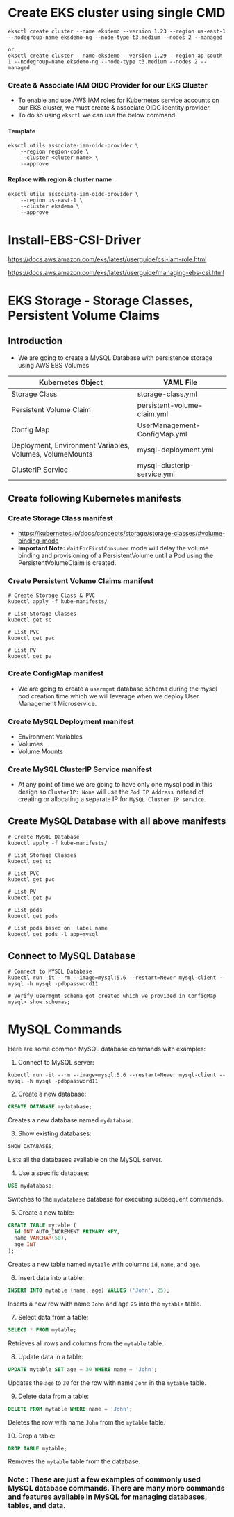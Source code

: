 # Create EKS cluster using single CMD

```
eksctl create cluster --name eksdemo --version 1.23 --region us-east-1 --nodegroup-name eksdemo-ng --node-type t3.medium --nodes 2 --managed

or 
eksctl create cluster --name eksdemo --version 1.29 --region ap-south-1 --nodegroup-name eksdemo-ng --node-type t3.medium --nodes 2 --managed

```
### Create & Associate IAM OIDC Provider for our EKS Cluster
- To enable and use AWS IAM roles for Kubernetes service accounts on our EKS cluster, we must create &  associate OIDC identity provider.
- To do so using `eksctl` we can use the  below command.           
#### Template
```
eksctl utils associate-iam-oidc-provider \
    --region region-code \
    --cluster <cluter-name> \
    --approve
```
#### Replace with region & cluster name

```
eksctl utils associate-iam-oidc-provider \
    --region us-east-1 \
    --cluster eksdemo \
    --approve
```

# Install-EBS-CSI-Driver
https://docs.aws.amazon.com/eks/latest/userguide/csi-iam-role.html 

https://docs.aws.amazon.com/eks/latest/userguide/managing-ebs-csi.html


# EKS Storage -  Storage Classes, Persistent Volume Claims

## Introduction
- We are going to create a MySQL Database with persistence storage using AWS EBS Volumes

| Kubernetes Object  | YAML File |
| ------------- | ------------- |
| Storage Class  | storage-class.yml |
| Persistent Volume Claim | persistent-volume-claim.yml   |
| Config Map  | UserManagement-ConfigMap.yml  |
| Deployment, Environment Variables, Volumes, VolumeMounts  | mysql-deployment.yml  |
| ClusterIP Service  | mysql-clusterip-service.yml  |

## Create following Kubernetes manifests
### Create Storage Class manifest
- https://kubernetes.io/docs/concepts/storage/storage-classes/#volume-binding-mode
- **Important Note:** `WaitForFirstConsumer` mode will delay the volume binding and provisioning  of a PersistentVolume until a Pod using the PersistentVolumeClaim is created. 

### Create Persistent Volume Claims manifest
```
# Create Storage Class & PVC
kubectl apply -f kube-manifests/

# List Storage Classes
kubectl get sc

# List PVC
kubectl get pvc 

# List PV
kubectl get pv
```
### Create ConfigMap manifest
- We are going to create a `usermgmt` database schema during the mysql pod creation time which we will leverage when we deploy User Management Microservice. 

### Create MySQL Deployment manifest
- Environment Variables
- Volumes
- Volume Mounts

### Create MySQL ClusterIP Service manifest
- At any point of time we are going to have only one mysql pod in this design so `ClusterIP: None` will use the `Pod IP Address` instead of creating or allocating a separate IP for `MySQL Cluster IP service`.   

## Create MySQL Database with all above manifests
```
# Create MySQL Database
kubectl apply -f kube-manifests/

# List Storage Classes
kubectl get sc

# List PVC
kubectl get pvc 

# List PV
kubectl get pv

# List pods
kubectl get pods 

# List pods based on  label name
kubectl get pods -l app=mysql
```

## Connect to MySQL Database
```
# Connect to MYSQL Database
kubectl run -it --rm --image=mysql:5.6 --restart=Never mysql-client -- mysql -h mysql -pdbpassword11

# Verify usermgmt schema got created which we provided in ConfigMap
mysql> show schemas;
```

# MySQL Commands 

Here are some common MySQL database commands with examples:

1. Connect to MySQL server:
```shell
kubectl run -it --rm --image=mysql:5.6 --restart=Never mysql-client -- mysql -h mysql -pdbpassword11
```

2. Create a new database:
```sql
CREATE DATABASE mydatabase;
```
Creates a new database named `mydatabase`.

3. Show existing databases:
```sql
SHOW DATABASES;
```
Lists all the databases available on the MySQL server.

4. Use a specific database:
```sql
USE mydatabase;
```
Switches to the `mydatabase` database for executing subsequent commands.

5. Create a new table:
```sql
CREATE TABLE mytable (
  id INT AUTO_INCREMENT PRIMARY KEY,
  name VARCHAR(50),
  age INT
);
```
Creates a new table named `mytable` with columns `id`, `name`, and `age`.

6. Insert data into a table:
```sql
INSERT INTO mytable (name, age) VALUES ('John', 25);
```
Inserts a new row with name `John` and age `25` into the `mytable` table.

7. Select data from a table:
```sql
SELECT * FROM mytable;
```
Retrieves all rows and columns from the `mytable` table.

8. Update data in a table:
```sql
UPDATE mytable SET age = 30 WHERE name = 'John';
```
Updates the `age` to `30` for the row with name `John` in the `mytable` table.

9. Delete data from a table:
```sql
DELETE FROM mytable WHERE name = 'John';
```
Deletes the row with name `John` from the `mytable` table.

10. Drop a table:
```sql
DROP TABLE mytable;
```
Removes the `mytable` table from the database.

### Note : These are just a few examples of commonly used MySQL database commands. There are many more commands and features available in MySQL for managing databases, tables, and data.
